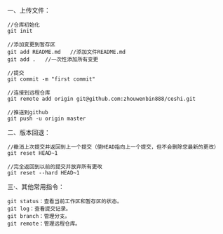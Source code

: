 一、上传文件：

    //仓库初始化
    git init

    //添加变更到暂存区
    git add README.md   //添加文件README.md
    git add .   //一次性添加所有变更

    //提交
    git commit -m "first commit"

    //连接到远程仓库
    git remote add origin git@github.com:zhouwenbin888/ceshi.git

    //推送到github
    git push -u origin master



二、版本回退：

    //撤消上次提交并返回到上一个提交（使HEAD指向上一个提交，但不会删除您最新的更改）
    git reset HEAD~1

    //完全返回到以前的提交并放弃所有更改
    git reset --hard HEAD~1


三·、其他常用指令：

    git status：查看当前工作区和暂存区的状态。
    git log：查看提交记录。
    git branch：管理分支。
    git remote：管理远程仓库。